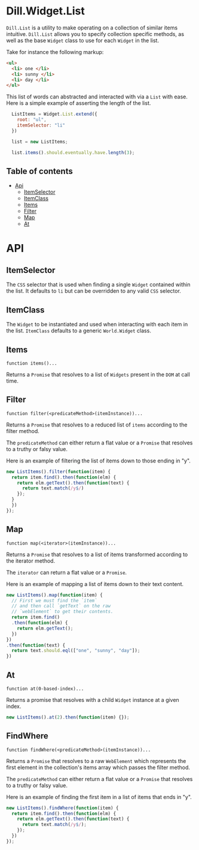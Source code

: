 Dill.Widget.List
===========

`Dill.List` is a utility to make operating on a collection of similar items intuitive. `Dill.List` allows you to specify collection specific methods, as well as the base `Widget` class to use for each `Widget` in the list.

Take for instance the following markup:

```html
<ul>
  <li> one </li>
  <li> sunny </li>
  <li> day </li>
</ul>
```

This list of words can abstracted and interacted with via a `List` with ease. Here is a simple example of asserting the length of the list.

```js
  ListItems = Widget.List.extend({
    root: "ul",
    itemSelector: "li"
  })

  list = new ListItems;

  list.items().should.eventually.have.length(3);
```

## Table of contents
  * [Api](#api)
    * [ItemSelector](#itemselector)
    * [ItemClass](#itemclass)
    * [Items](#items)
    * [Filter](#filter)
    * [Map](#map)
    * [At](#at)

# API

## ItemSelector

The `CSS` selector that is used when finding a single `Widget` contained within the list. It defaults to `li` but can be overridden to any valid `CSS` selector.

## ItemClass

The `Widget` to be instantiated and used when interacting with each item in the list. `ItemClass` defaults to a generic `World.Widget` class.

## Items

`function items()...`

Returns a `Promise` that resolves to a list of `Widgets` present in the `DOM` at call time.

## Filter

`function filter(<predicateMethod>(itemInstance))...`

Returns a `Promise` that resolves to a reduced list of `items` according to the filter method.

The `predicateMethod` can either return a flat value or a `Promise` that resolves to a truthy or falsy value.

Here is an example of filtering the list of items down to those ending in "y".

```js
new ListItems().filter(function(item) {
  return item.find().then(function(elm) {
    return elm.getText().then(function(text) {
      return text.match(/y$/)
    });
  }
  })
});
```

## Map

`function map(<iterator>(itemInstance))...`

Returns a `Promise` that resolves to a list of items transformed according to the iterator method.

The `iterator` can return a flat value or a `Promise`.

Here is an example of mapping a list of items down to their text content.

```js
new ListItems().map(function(item) {
  // First we must find the `item`
  // and then call `getText` on the raw
  // `webElement` to get their contents.
  return item.find()
  .then(function(elm) {
    return elm.getText();
  })
})
.then(function(text) {
  return text.should.eql(["one", "sunny", "day"]);
})
```

## At

`function at(0-based-index)...`

Returns a promise that resolves with a child `Widget` instance at a given index.

```js
new ListItems().at(2).then(function(item) {});
```

## FindWhere

`function findWhere(<predicateMethod>(itemInstance))...`

Returns a `Promise` that resolves to a raw `WebElement` which represents the first element in the collection's items array which passes the filter method.

The `predicateMethod` can either return a flat value or a `Promise` that resolves to a truthy or falsy value.

Here is an example of finding the first item in a list of items that ends in "y".

```js
new ListItems().findWhere(function(item) {
  return item.find().then(function(elm) {
    return elm.getText().then(function(text) {
      return text.match(/y$/);
    });
  })
});
```
